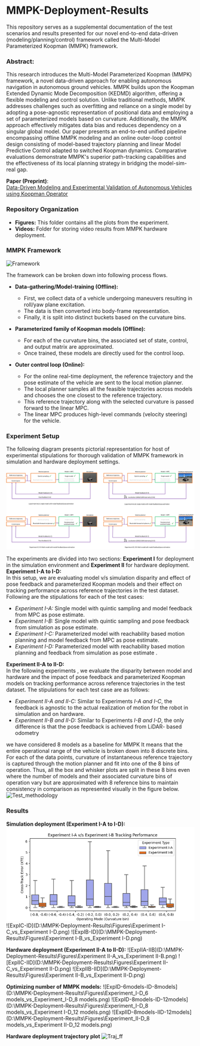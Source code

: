 # MMPK-Deployment-Results
This repository serves as a supplemental documentation of the test scenarios and results presented for our 
novel end-to-end data-driven (modeling/planning/control) framework called the Multi-Model Parameterized Koopman (MMPK)
framework.


### Abstract:
This research introduces the Multi-Model Parameterized Koopman (MMPK) framework, a novel data-driven approach for enabling autonomous navigation in autonomous ground vehicles. 
MMPK builds upon the Koopman Extended Dynamic Mode Decomposition (KEDMD) algorithm, offering a flexible modeling and control solution. 
Unlike traditional methods, MMPK addresses challenges such as overfitting and reliance on a single model by adopting a pose-agnostic representation of positional data and employing a set of parameterized models based on curvature. 
Additionally, the MMPK approach effectively mitigates data bias and reduces dependency on a singular global model. 
Our paper presents an end-to-end unified pipeline encompassing offline MMPK modeling and an online outer-loop control design consisting of model-based trajectory planning and linear Model Predictive Control adapted to switched Koopman dynamics. 
Comparative evaluations demonstrate MMPK's superior path-tracking capabilities and the effectiveness of its local planning strategy in bridging the model-sim-real gap. </br>


**Paper (Preprint)**: </br>
[Data-Driven Modeling and Experimental Validation of Autonomous
Vehicles using Koopman Operator](https://www.researchgate.net/publication/369737963_Data-Driven_Modeling_and_Experimental_Validation_of_Autonomous_Vehicles_using_Koopman_Operator)

### Repository Organization
- **Figures:** This folder contains all the plots from the experiment. 
- **Videos:** Folder for storing video results from MMPK hardware deployment.

### MMPK Framework

![Framework](Figures\Framework_digram_brief.png)

The framework can be broken down into following process flows.</br>

- **Data-gathering/Model-training (Offline):** 
  - First, we collect data of a vehicle undergoing maneuvers resulting in roll/yaw plane excitation.
  - The data is then converted into body-frame representation.
  - Finally, it is split into distinct buckets based on the curvature bins.
  
- **Parameterized family of Koopman models (Offline):** 
  - For each of the curvature bins, the associated set of state, control, and output matrix are approximated.
  - Once trained, these models are directly used for the control loop.
  
- **Outer control loop (Online):** 
  - For the online real-time deployment, the reference trajectory and the pose estimate of the vehicle are sent to the local motion planner.
  - The local planner samples all the feasible trajectories across models and chooses the one closest to the reference trajectory.
  - This reference trajectory along with the selected curvature is passed forward to the linear MPC.
  - The linear MPC produces high-level commands (velocity steering) for the vehicle.



### Experiment Setup
The following diagram presents pictorial representation for host of experimental stipulations for thorough
validation of MMPK framework in simulation and hardware deployment settings.

![Expsetup](Figures\Experimental_setup.png)

The experiments are divided into two sections:
**Experiment I** for deployment in the simulation
environment and **Experiment II** for hardware
deployment.<br>
**Experiment I-A to I-D:** <br>
In this setup, we are evaluating
model v/s simulation disparity and effect of pose
feedback and parameterized Koopman models
and their effect on tracking performance across
reference trajectories in the test dataset. Following
are the stipulations for each of the test cases:
- _Experiment I-A:_ Single model with quintic
sampling and model feedback from MPC as
pose estimate.
- _Experiment I-B:_ Single model with quintic
sampling and pose feedback from simulation
as pose estimate.
- _Experiment I-C:_ Parameterized model with
reachability based motion planning and
model feedback from MPC as pose estimate.
- _Experiment I-D:_ Parameterized model with
reachability based motion planning and
feedback from simulation as pose estimate .

**Experiment II-A to II-D:** <br>
In the following experiments , we evaluate
the disparity between model and hardware and
the impact of pose feedback and parameterized
Koopman models on tracking performance across
reference trajectories in the test dataset. The
stipulations for each test case are as follows:
- _Experiment II-A and II-C:_ Similar to Experiments _I-A and I-C_, the feedback is agnostic to
the actual realization of motion for the robot
in simulation and on hardware.
- _Experiment II-B and II-D:_ Similar to Experiments _I-B and I-D_, the only difference is that
the pose feedback is achieved from LiDAR- based odometry

we have considered 8 models as a baseline for MMPK 
It means that the entire operational range of the vehicle is broken down into 8 discrete bins. 
For each of the data points, curvature of instantaneous reference trajectory is captured through the motion planner and fit into one of the 8 bins of operation. 
Thus, all the box and whisker plots are split in these 8 bins even where the number of models and their associated curvature bins of operation vary but are approximated with 8 reference bins to maintain consistency in comparison as represented visually in the figure below.
![Test_methodology](D:\MMPK-Deployment-Results\Figures\Test_comparison_methodology.png)



### Results
**Simulation deployment (Experiment I-A to I-D):**
![ExpIA-IB](https://github.com/ajinkya-joglekar/MMPK-Deployment-Results/blob/main/Figures/Experiment%20I-A_vs_Experiment%20I-B.png)
![ExpIC-ID](D:\MMPK-Deployment-Results\Figures\Experiment I-C_vs_Experiment I-D.png)
![ExpIB-ID](D:\MMPK-Deployment-Results\Figures\Experiment I-B_vs_Experiment I-D.png)

**Hardware deployment (Experiment II-A to II-D):**
![ExpIIA-IIB](D:\MMPK-Deployment-Results\Figures\Experiment II-A_vs_Experiment II-B.png)
![ExpIIC-IID](D:\MMPK-Deployment-Results\Figures\Experiment II-C_vs_Experiment II-D.png)
![ExpIIB-IID](D:\MMPK-Deployment-Results\Figures\Experiment II-B_vs_Experiment II-D.png)


**Optimizing number of MMPK models:**
![ExpID-6models-ID-8models](D:\MMPK-Deployment-Results\Figures\Experiment_I-D_6 models_vs_Experiment_I-D_8 models.png)
![ExpID-8models-ID-12models](D:\MMPK-Deployment-Results\Figures\Experiment_I-D_8 models_vs_Experiment I-D_12 models.png)
![ExpIID-8models-IID-12models](D:\MMPK-Deployment-Results\Figures\Experiment_II-D_8 models_vs_Experiment II-D_12 models.png)



**Hardware deployment trajectory plot**
![Traj_ff](D:\MMPK-Deployment-Results\Figures\Traj_freeze_frame_plots.png)